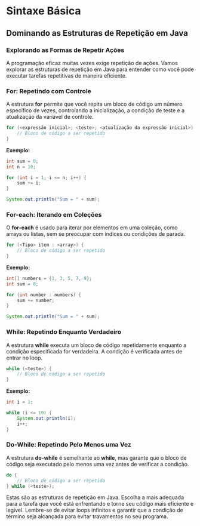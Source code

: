 # Sintaxe Básica

## Dominando as Estruturas de Repetição em Java

### Explorando as Formas de Repetir Ações

A programação eficaz muitas vezes exige repetição de ações. Vamos explorar as estruturas de repetição em Java para entender como você pode executar tarefas repetitivas de maneira eficiente.

### For: Repetindo com Controle

A estrutura **for** permite que você repita um bloco de código um número específico de vezes, controlando a inicialização, a condição de teste e a atualização da variável de controle.

```java
for (<expressão inicial>; <teste>; <atualização da expressão inicial>) {
    // Bloco de código a ser repetido
}
```

**Exemplo:**

```java
int sum = 0;
int n = 10;

for (int i = 1; i <= n; i++) {
    sum += i;
}

System.out.println("Sum = " + sum);
```

### For-each: Iterando em Coleções

O **for-each** é usado para iterar por elementos em uma coleção, como arrays ou listas, sem se preocupar com índices ou condições de parada.

```java
for (<Tipo> item : <array>) {
    // Bloco de código a ser repetido
}
```

**Exemplo:**

```java
int[] numbers = {1, 3, 5, 7, 9};
int sum = 0;

for (int number : numbers) {
    sum += number;
}

System.out.println("Sum = " + sum);
```

### While: Repetindo Enquanto Verdadeiro

A estrutura **while** executa um bloco de código repetidamente enquanto a condição especificada for verdadeira. A condição é verificada antes de entrar no loop.

```java
while (<teste>) {
    // Bloco de código a ser repetido
}
```

**Exemplo:**

```java
int i = 1;

while (i <= 10) {
    System.out.println(i);
    i++;
}
```

### Do-While: Repetindo Pelo Menos uma Vez

A estrutura **do-while** é semelhante ao **while**, mas garante que o bloco de código seja executado pelo menos uma vez antes de verificar a condição.

```java
do {
    // Bloco de código a ser repetido
} while (<teste>);
```

Estas são as estruturas de repetição em Java. Escolha a mais adequada para a tarefa que você está enfrentando e torne seu código mais eficiente e legível. Lembre-se de evitar loops infinitos e garantir que a condição de término seja alcançada para evitar travamentos no seu programa.
